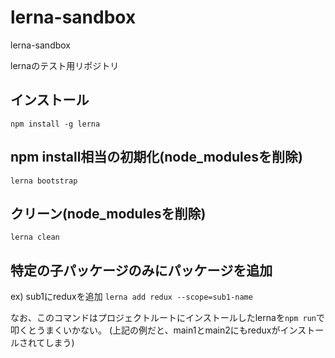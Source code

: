 # lerna-sandbox
lerna-sandbox

lernaのテスト用リポジトリ

## インストール
`npm install -g lerna`

## npm install相当の初期化(node_modulesを削除)
`lerna bootstrap`

## クリーン(node_modulesを削除)
`lerna clean`

## 特定の子パッケージのみにパッケージを追加
ex) sub1にreduxを追加
`lerna add redux --scope=sub1-name`

なお、このコマンドはプロジェクトルートにインストールしたlernaを`npm run`で叩くとうまくいかない。
(上記の例だと、main1とmain2にもreduxがインストールされてしまう)
